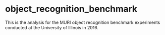 # object_recognition_benchmark

This is the analysis for the MURI object recognition benchmark experiments conducted at the University of Illinois in 2016.
